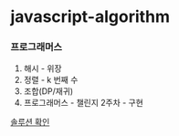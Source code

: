 ﻿# javascript-algorithm

### 프로그래머스

1. 해시 - 위장
2. 정렬 - k 번째 수
3. 조합(DP/재귀)
4. 프로그래머스 - 챌린지 2주차 - 구현

[솔루션 확인](https://github.com/iluvdadong/javascript-algorithm/tree/main/solution_dahae)
